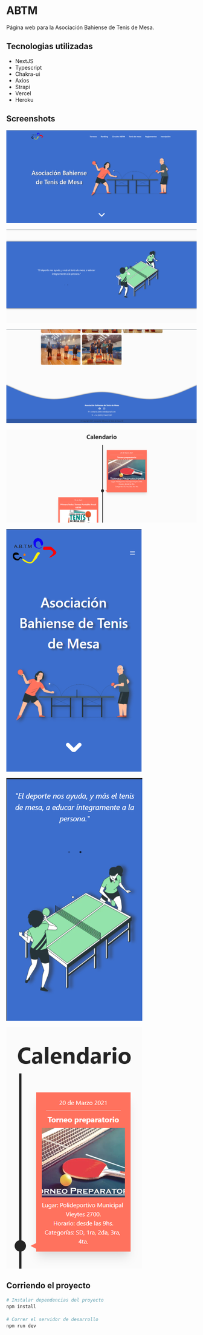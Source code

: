 # ABTM

Página web para la Asociación Bahiense de Tenis de Mesa.

## Tecnologias utilizadas

- NextJS
- Typescript
- Chakra-ui
- Axios
- Strapi
- Vercel
- Heroku

## Screenshots

![Screen](https://github.com/LuciaSepulveda/ABTM/blob/c6c486e4119fa27ebb30f7b3f449814fc3f713bb/readme/screenshot1.png)

![Screen](https://github.com/LuciaSepulveda/ABTM/blob/c6c486e4119fa27ebb30f7b3f449814fc3f713bb/readme/screenshot2.png)

![Screen](https://github.com/LuciaSepulveda/ABTM/blob/c6c486e4119fa27ebb30f7b3f449814fc3f713bb/readme/screenshot3.png)

![Screen](https://github.com/LuciaSepulveda/ABTM/blob/c6c486e4119fa27ebb30f7b3f449814fc3f713bb/readme/screenshot4.png)

![Screen](https://github.com/LuciaSepulveda/ABTM/blob/c6c486e4119fa27ebb30f7b3f449814fc3f713bb/readme/screenshot5.png)

![Screen](https://github.com/LuciaSepulveda/ABTM/blob/c6c486e4119fa27ebb30f7b3f449814fc3f713bb/readme/screenshot6.png)

![Screen](https://github.com/LuciaSepulveda/ABTM/blob/c6c486e4119fa27ebb30f7b3f449814fc3f713bb/readme/screenshot7.png)

## Corriendo el proyecto

```bash
# Instalar dependencias del proyecto
npm install

# Correr el servidor de desarrollo
npm run dev
```

